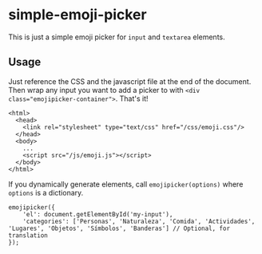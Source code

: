 # simple-emoji-picker

This is just a simple emoji picker for `input` and `textarea` elements.

## Usage

Just reference the CSS and the javascript file at the end of the document. Then wrap any input you want to add a picker to with `<div class="emojipicker-container">`. That's it! 

````
<html>
  <head>
    <link rel="stylesheet" type="text/css" href="/css/emoji.css"/>
  </head>
  <body>
    ...
    <script src="/js/emoji.js"></script>
  </body>
</html>
````


If you dynamically generate elements, call `emojipicker(options)` where `options` is a dictionary.

````
emojipicker({
    'el': document.getElementById('my-input'),
    'categories': ['Personas', 'Naturaleza', 'Comida', 'Actividades', 'Lugares', 'Objetos', 'Símbolos', 'Banderas'] // Optional, for translation
});
````
